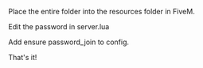 Place the entire folder into the resources folder in FiveM.

Edit the password in server.lua

Add ensure password_join to config.

That's it!
